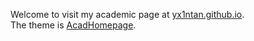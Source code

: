 Welcome to visit my academic page at [yx1ntan.github.io](yx1ntan.github.io).  
The theme is [AcadHomepage](https://github.com/RayeRen/acad-homepage.github.io).

